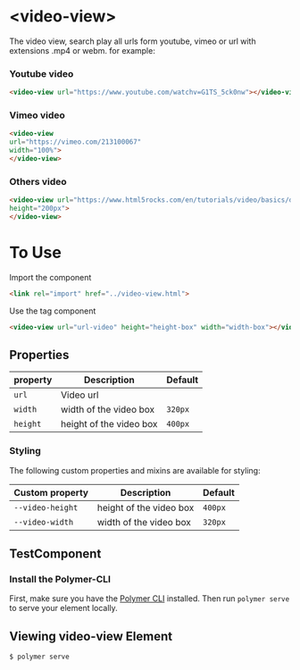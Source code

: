 # \<video-view\>

The video view, search play all urls form youtube, vimeo or url with extensions .mp4 or webm. for example:

### Youtube video
```html 
<video-view url="https://www.youtube.com/watchv=G1TS_5ck0nw"></video-view>
```
### Vimeo video
```html
<video-view 
url="https://vimeo.com/213100067" 
width="100%">
</video-view>
```
### Others video
```html
<video-view url="https://www.html5rocks.com/en/tutorials/video/basics/devstories.webm" 
height="200px">
</video-view>
```
# To Use
Import the component
```html
<link rel="import" href="../video-view.html">
```
Use the tag component
```html
<video-view url="url-video" height="height-box" width="width-box"></video-view>
```
## Properties
property | Description | Default
----------------|-------------|----------
`url`      | Video url | 
`width` | width of the video box    | `320px`
`height`      | height of the video box    | `400px`

### Styling

The following custom properties and mixins are available for styling:

Custom property | Description | Default
----------------|-------------|----------
`--video-height`      | height of the video box | `400px`
`--video-width` | width of the video box     | `320px`
## TestComponent
### Install the Polymer-CLI

First, make sure you have the [Polymer CLI](https://www.npmjs.com/package/polymer-cli) installed. Then run `polymer serve` to serve your element locally.

## Viewing video-view Element

```
$ polymer serve
```